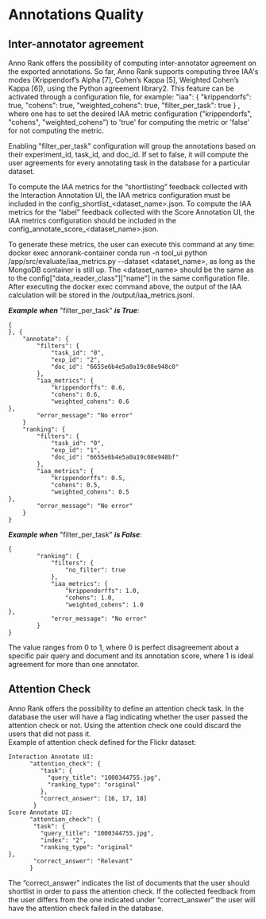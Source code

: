 # Annotations Quality
## Inter-annotator agreement

Anno Rank offers the possibility of computing inter-annotator agreement on the exported annotations. So far, Anno Rank supports computing three IAA's modes (Krippendorf’s Alpha [7], Cohen’s Kappa [5], Weighted Cohen’s Kappa [6]), using the Python agreement library2. This feature can be activated through a configuration file, for example:
         "iaa": {
              "krippendorfs": true,
              "cohens": true,
              "weighted_cohens": true,
              "filter_per_task": true }
, where one has to set the desired IAA metric configuration ("krippendorfs", "cohens", "weighted_cohens") to 'true' for computing the metric or 'false' for not computing the metric. <br>

Enabling "filter_per_task" configuration will group the annotations based on their experiment_id, task_id, and doc_id. If set to false, it will compute the user agreements for every annotating task in the database for a particular dataset. <br>

To compute the IAA metrics for the “shortlisting” feedback collected with the Interaction Annotation UI, the IAA metrics configuration must be included in the config_shortlist_<dataset_name>.json. To compute the IAA metrics for the “label” feedback collected with the Score Annotation UI, the IAA metrics configuration should be included in the config_annotate_score_<dataset_name>.json. <br>

To generate these metrics, the user can execute this command at any time: docker exec annorank-container conda run -n tool_ui python /app/src/evaluate/iaa_metrics.py --dataset <dataset_name>, as long as the MongoDB container is still up. The <dataset_name> should be the same as to the config["data_reader_class"]["name"] in the same configuration file. After executing the docker exec command above, the output of the IAA calculation will be stored in the /output/iaa_metrics.jsonl.<br>

***Example when*** "filter_per_task" ***is True***:
```
{
}, {
    "annotate": {
        "filters": {
            "task_id": "0",
            "exp_id": "2",
            "doc_id": "6655e6b4e5a0a19c08e948c0"
        },
        "iaa_metrics": {
            "krippendorffs": 0.6,
            "cohens": 0.6,
            "weighted_cohens": 0.6
},
        "error_message": "No error"
    }
    "ranking": {
        "filters": {
            "task_id": "0",
            "exp_id": "1",
            "doc_id": "6655e6b4e5a0a19c08e948bf"
        },
        "iaa_metrics": {
            "krippendorffs": 0.5,
            "cohens": 0.5,
            "weighted_cohens": 0.5
},
        "error_message": "No error"
    }
}

```

***Example when*** "filter_per_task" ***is False***:

```
{
        "ranking": {
            "filters": {
                "no_filter": true
            },
            "iaa_metrics": {
                "krippendorffs": 1.0,
                "cohens": 1.0,
                "weighted_cohens": 1.0
},
            "error_message": "No error"
        }
}
```

The value ranges from 0 to 1, where 0 is perfect disagreement about a specific pair query and document and its annotation score, where 1 is ideal agreement for more than one annotator.

## Attention Check

Anno Rank offers the possibility to define an attention check task. In the database the user will have a flag indicating whether the user passed the attention check or not. Using the attention check one could discard the users that did not pass it.
<br>
Example of attention check defined for the Flickr dataset:
```
Interaction Annotate UI:
      "attention_check": {
         "task": {
           "query_title": "1000344755.jpg",
           "ranking_type": "original"
         },
         "correct_answer": [16, 17, 18]
       }
Score Annotate UI:
      "attention_check": {
       "task": {
         "query_title": "1000344755.jpg",
         "index": "2",
         "ranking_type": "original"
},
       "correct_answer": "Relevant"
      }
```

The “correct_answer” indicates the list of documents that the user should shortlist in order to pass the attention check. If the collected feedback from the user differs from the one indicated under “correct_answer” the user will have the attention check failed in the database.
